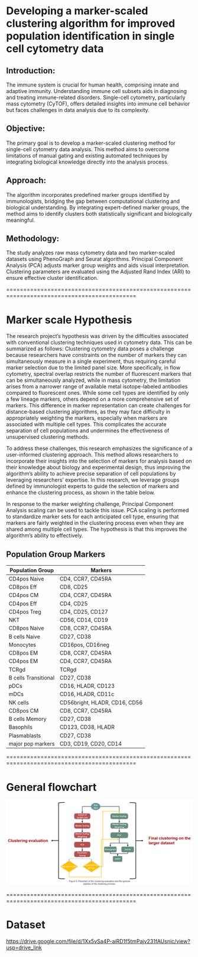 # Developing a marker-scaled clustering algorithm for improved population identification in single cell cytometry data



## Introduction:
The immune system is crucial for human health, comprising innate and adaptive immunity. Understanding immune cell subsets aids in diagnosing and treating immune-related disorders. Single-cell cytometry, particularly mass cytometry (CyTOF), offers detailed insights into immune cell behavior but faces challenges in data analysis due to its complexity.

## Objective:
The primary goal is to develop a marker-scaled clustering method for single-cell cytometry data analysis. This method aims to overcome limitations of manual gating and existing automated techniques by integrating biological knowledge directly into the analysis process.

## Approach:
The algorithm incorporates predefined marker groups identified by immunologists, bridging the gap between computational clustering and biological understanding. By integrating expert-defined marker groups, the method aims to identify clusters both statistically significant and biologically meaningful.

## Methodology:
The study analyzes raw mass cytometry data and two marker-scaled datasets using PhenoGraph and Seurat algorithms. Principal Component Analysis (PCA) adjusts marker group weights and aids visual interpretation. Clustering parameters are evaluated using the Adjusted Rand Index (ARI) to ensure effective cluster identification.


============================================================================================


# Marker scale Hypothesis
The research project’s hypothesis was driven by the difficulties associated with conventional
clustering techniques used in cytometry data. This can be summarized as follows:
Clustering cytometry data poses a challenge because researchers have constraints on the
number of markers they can simultaneously measure in a single experiment, thus requiring
careful marker selection due to the limited panel size. More specifically, in flow cytometry,
spectral overlap restricts the number of fluorescent markers that can be simultaneously
analyzed, while in mass cytometry, the limitation arises from a narrower range of available
metal isotope-labeled antibodies compared to fluorescent ones. While some cell types are
identified by only a few lineage markers, others depend on a more comprehensive set of
markers. This difference in marker representation can create challenges for distance-based
clustering algorithms, as they may face difficulty in appropriately weighting the markers,
especially when markers are associated with multiple cell types. This complicates the
accurate separation of cell populations and undermines the effectiveness of unsupervised
clustering methods.

To address these challenges, this research emphasizes the significance of a user-informed
clustering approach. This method allows researchers to incorporate their insights into the
selection of markers for analysis based on their knowledge about biology and experimental
design, thus improving the algorithm’s ability to achieve precise separation of cell populations
by leveraging researchers’ expertise. In this research, we leverage groups defined by
immunologist experts to guide the selection of markers and enhance the clustering process, as shown in the table below.

In response to the marker weighting challenge, Principal Component Analysis scaling can
be used to tackle this issue. PCA scaling is performed to standardize marker sets for
each anticipated cell type, ensuring that markers are fairly weighted in the clustering
process even when they are shared among multiple cell types. The hypothesis is that
this improves the algorithm’s ability to effectively.

## Population Group Markers

| Population Group   | Markers                        |
|--------------------|--------------------------------|
| CD4pos Naive       | CD4, CCR7, CD45RA              |
| CD8pos Eff         | CD8, CD25                      |
| CD4pos CM          | CD4, CCR7, CD45RA              |
| CD4pos Eff         | CD4, CD25                      |
| CD4pos Treg        | CD4, CD25, CD127               |
| NKT                | CD56, CD14, CD19               |
| CD8pos Naive       | CD8, CCR7, CD45RA              |
| B cells Naive      | CD27, CD38                     |
| Monocytes          | CD16pos, CD16neg               |
| CD8pos EM          | CD8, CCR7, CD45RA              |
| CD4pos EM          | CD4, CCR7, CD45RA              |
| TCRgd              | TCRgd                          |
| B cells Transitional | CD27, CD38                   |
| pDCs               | CD16, HLADR, CD123             |
| mDCs               | CD16, HLADR, CD11c             |
| NK cells           | CD56bright, HLADR, CD16, CD56 |
| CD8pos CM          | CD8, CCR7, CD45RA              |
| B cells Memory     | CD27, CD38                     |
| Basophils          | CD123, CD38, HLADR             |
| Plasmablasts       | CD27, CD38                     |
| major pop markers  | CD3, CD19, CD20, CD14          |




============================================================================================


# General flowchart
![Alt Text](flowchart.png)

============================================================================================

# Dataset
https://drive.google.com/file/d/1Xx5vSa4P-aiRD1f5tmPajv231fAUsnic/view?usp=drive_link

